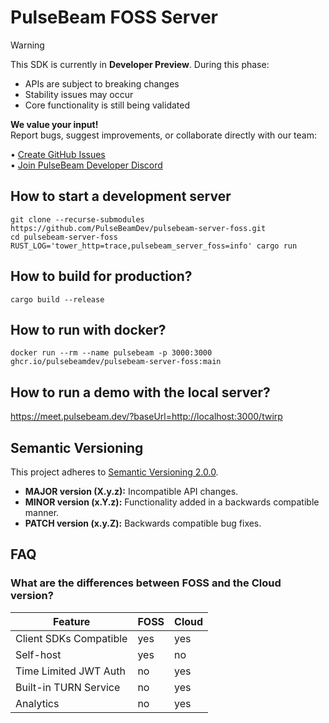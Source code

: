 # PulseBeam FOSS Server

> [!WARNING]
> This SDK is currently in **Developer Preview**. During this phase:
> - APIs are subject to breaking changes
> - Stability issues may occur
> - Core functionality is still being validated
>
> **We value your input!**  
> Report bugs, suggest improvements, or collaborate directly with our team:
> 
> • [Create GitHub Issues](https://github.com/PulseBeamDev/pulsebeam-server-foss/issues)  
> • [Join PulseBeam Developer Discord](https://discord.gg/Bhd3t9afuB)  

## How to start a development server

```
git clone --recurse-submodules https://github.com/PulseBeamDev/pulsebeam-server-foss.git
cd pulsebeam-server-foss
RUST_LOG='tower_http=trace,pulsebeam_server_foss=info' cargo run
```

## How to build for production?

`cargo build --release`

## How to run with docker?

`docker run --rm --name pulsebeam -p 3000:3000 ghcr.io/pulsebeamdev/pulsebeam-server-foss:main`

## How to run a demo with the local server?

https://meet.pulsebeam.dev/?baseUrl=http://localhost:3000/twirp

## Semantic Versioning

This project adheres to [Semantic Versioning 2.0.0](https://semver.org/).

* **MAJOR version (X.y.z):** Incompatible API changes.
* **MINOR version (x.Y.z):** Functionality added in a backwards compatible manner.
* **PATCH version (x.y.Z):** Backwards compatible bug fixes.

## FAQ

### What are the differences between FOSS and the Cloud version?

|Feature|FOSS|Cloud|
|-|-|-|
|Client SDKs Compatible|yes|yes|
|Self-host|yes|no|
|Time Limited JWT Auth|no|yes|
|Built-in TURN Service|no|yes|
|Analytics|no|yes|
